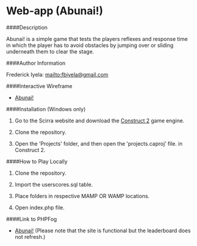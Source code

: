 Web-app (Abunai!)
=======

####Description

Abunai! is a simple game that tests the players reflexes and response time in which the player has to avoid obstacles by jumping over or sliding
underneath them to clear the stage.

####Author Information

Frederick Iyela: <mailto:fbiyela@gmail.com>

####Interactive Wireframe

- [Abunai!](http://invis.io/2G43CHQX)

####Installation (Windows only)

1. Go to the Scirra website and download the [Construct 2](http://http://www.scirra.com/construct2) game engine.

2. Clone the repository.

3. Open the 'Projects' folder, and then open the 'projects.caproj' file. in Construct 2.

####How to Play Locally

1. Clone the repository.

2. Import the userscores.sql table.

3. Place folders in respective MAMP OR WAMP locations.

4. Open index.php file.

####Link to PHPFog

- [Abunai!](http://abunai-webapp.phpfogapp.com/)
(Please note that the site is functional but the leaderboard does not refresh.)